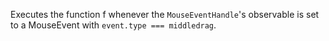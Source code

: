 Executes the function f whenever the `MouseEventHandle`'s observable is set to a MouseEvent with `event.type === middledrag`.
